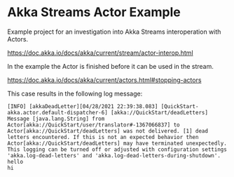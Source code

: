 # Akka Streams Actor Example

Example project for an investigation into Akka Streams interoperation with Actors.

https://doc.akka.io/docs/akka/current/stream/actor-interop.html

In the example the Actor is finished before it can be used in the stream.

https://doc.akka.io/docs/akka/current/actors.html#stopping-actors

This case results in the following log message:

```
[INFO] [akkaDeadLetter][04/28/2021 22:39:38.083] [QuickStart-akka.actor.default-dispatcher-6] [akka://QuickStart/deadLetters] Message [java.lang.String] from Actor[akka://QuickStart/user/translator#-1367066837] to Actor[akka://QuickStart/deadLetters] was not delivered. [1] dead letters encountered. If this is not an expected behavior then Actor[akka://QuickStart/deadLetters] may have terminated unexpectedly. This logging can be turned off or adjusted with configuration settings 'akka.log-dead-letters' and 'akka.log-dead-letters-during-shutdown'.
hello
hi
```
